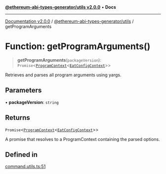 [**@ethereum-abi-types-generator/utils v2.0.0**](../README.md) • **Docs**

***

[Documentation v2.0.0](../../../packages.md) / [@ethereum-abi-types-generator/utils](../README.md) / getProgramArguments

# Function: getProgramArguments()

> **getProgramArguments**(`packageVersion`): `Promise`\<[`ProgramContext`](../../types/type-aliases/ProgramContext.md)\<[`EatConfigContext`](../../types/type-aliases/EatConfigContext.md)\>\>

Retrieves and parses all program arguments using yargs.

## Parameters

• **packageVersion**: `string`

## Returns

`Promise`\<[`ProgramContext`](../../types/type-aliases/ProgramContext.md)\<[`EatConfigContext`](../../types/type-aliases/EatConfigContext.md)\>\>

A promise that resolves to a ProgramContext containing the parsed options.

## Defined in

[command.utils.ts:51](https://github.com/niZmosis/ethereum-abi-types-generator/blob/8be0c174f1ad191b06c4413881733fc6912573c5/packages/utils/src/command.utils.ts#L51)
